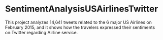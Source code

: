 # SentimentAnalysisUSAirlinesTwitter
This project analyzes 14,641 tweets related to the 6 major US Airlines on February 2015, and it shows how the travelers expressed their sentiments on Twitter regarding Airline service.
